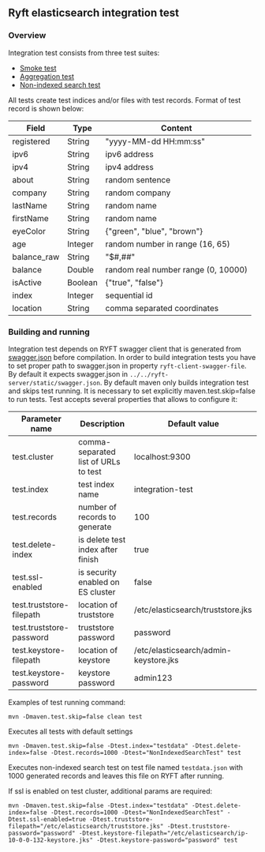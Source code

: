 ## Ryft elasticsearch integration test
### Overview
Integration test consists from three test suites: 
 * [Smoke test](src/test/java/com/ryft/elasticsearch/integration/test/SmokeTest.java)
 * [Aggregation test](src/test/java/com/ryft/elasticsearch/integration/test/AggregationTest.java)
 * [Non-indexed search test](src/test/java/com/ryft/elasticsearch/integration/test/NonIndexedSearchTest.java)

All tests create test indices and/or files with test records. Format of test record is shown below:

|    Field    |   Type  |               Content               |
|-------------|---------|-------------------------------------|
| registered  | String  | "yyyy-MM-dd HH:mm:ss"               |
| ipv6        | String  | ipv6 address                        |
| ipv4        | String  | ipv4 address                        |
| about       | String  | random sentence                     |
| company     | String  | random company                      |
| lastName    | String  | random name                         |
| firstName   | String  | random name                         |
| eyeColor    | String  | {"green", "blue", "brown"}          |
| age         | Integer | random number in range (16, 65)     |
| balance_raw | String  | "$#,##"                             |
| balance     | Double  | random real number range (0, 10000) |
| isActive    | Boolean | {"true", "false"}                   |
| index       | Integer | sequential id                       |
| location    | String  | comma separated coordinates         |

### Building and running
Integration test depends on RYFT swagger client that is generated from [swagger.json](https://github.com/getryft/ryft-server/blob/development/static/swagger.json) before compilation. In order to build integration tests you have to set proper path to swagger.json in property `ryft-client-swagger-file`. By default it expects swagger.json in `../../ryft-server/static/swagger.json`.
By default maven only builds integration test and skips test running. It is necessary to set explicitly maven.test.skip=false to run tests. Test accepts several properties that allows to configure it:

| Parameter name           | Description                          | Default value                           |
|--------------------------|--------------------------------------|-----------------------------------------|
| test.cluster             | comma-separated list of URLs to test | localhost:9300                          |
| test.index               | test index name                      | integration-test                        |
| test.records             | number of records to generate        | 100                                     |
| test.delete-index        | is delete test index after finish    | true                                    |
| test.ssl-enabled         | is security enabled on ES cluster    | false                                   |
| test.truststore-filepath | location of truststore               | /etc/elasticsearch/truststore.jks       |
| test.truststore-password | truststore password                  | password                                |
| test.keystore-filepath   | location of keystore                 | /etc/elasticsearch/admin-keystore.jks   |
| test.keystore-password   | keystore password                    | admin123                                | 

Examples of test running command:

`mvn -Dmaven.test.skip=false clean test`

Executes all tests with default settings

`mvn -Dmaven.test.skip=false -Dtest.index="testdata" -Dtest.delete-index=false -Dtest.records=1000 -Dtest="NonIndexedSearchTest" test`

Executes non-indexed search test on test file named `testdata.json` with 1000 generated records and leaves this file on RYFT after running.

If ssl is enabled on test cluster, additional params are required:

`mvn -Dmaven.test.skip=false -Dtest.index="testdata" -Dtest.delete-index=false -Dtest.records=1000 -Dtest="NonIndexedSearchTest" -Dtest.ssl-enabled=true -Dtest.truststore-filepath="/etc/elasticsearch/truststore.jks" -Dtest.truststore-password="password" -Dtest.keystore-filepath="/etc/elasticsearch/ip-10-0-0-132-keystore.jks" -Dtest.keystore-password="password" test`